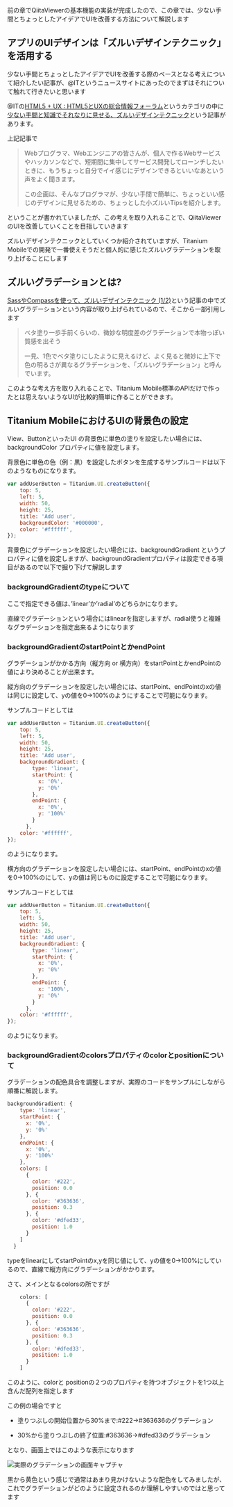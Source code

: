前の章でQiitaViewerの基本機能の実装が完成したので、この章では、少ない手間とちょっとしたアイデアでUIを改善する方法について解説します

## アプリのUIデザインは「ズルいデザインテクニック」を活用する

少ない手間とちょっとしたアイデアでUIを改善する際のベースとなる考えについて紹介したい記事が、@ITというニュースサイトにあったのでまずはそれについて触れて行きたいと思います

@ITの[HTML5 + UX : HTML5とUXの総合情報フォーラム](http://www.atmarkit.co.jp/ait/subtop/ux/)というカテゴリの中に[少ない手間と知識でそれなりに見せる、ズルいデザインテクニック](http://www.atmarkit.co.jp/ait/articles/1212/06/news004.html)という記事があります。

上記記事で

> Webプログラマ、Webエンジニアの皆さんが、個人で作るWebサービスやハッカソンなどで、短期間に集中してサービス開発してローンチしたいときに、もうちょっと自分でイイ感じにデザインできるといいなあという声をよく聞きます。
>
>この企画は、そんなプログラマが、少ない手間で簡単に、ちょっといい感じのデザインに見せるための、ちょっとした小ズルいTipsを紹介します。

ということが書かれていましたが、この考えを取り入れることで、QiitaViewerのUIを改善していくことを目指していきます

ズルいデザインテクニックとしていくつか紹介されていますが、Titanium Mobileでの開発で一番使えそうだと個人的に感じたズルいグラデーションを取り上げることにします

## ズルいグラデーションとは?

[SassやCompassを使って、ズルいデザインテクニック (1/2)](http://www.atmarkit.co.jp/ait/articles/1302/26/news059.html)という記事の中でズルいグラデーションという内容が取り上げられているので、そこから一部引用します

>ベタ塗り一歩手前くらいの、微妙な明度差のグラデーションで本物っぽい質感を出そう
>
>一見、1色でベタ塗りにしたように見えるけど、よく見ると微妙に上下で色の明るさが異なるグラデーションを、「ズルいグラデーション」と呼んでいます。


このような考え方を取り入れることで、Titanium Mobile標準のAPIだけで作ったとは思えないようなUIが比較的簡単に作ることができます。


## Titanium MobileにおけるUIの背景色の設定

View、ButtonといったUI の背景色に単色の塗りを設定したい場合には、backgroundColor プロパティに値を設定します。

背景色に単色の色（例：黒）を設定したボタンを生成するサンプルコードは以下のようなものになります。

```javascript
var addUserButton = Titanium.UI.createButton({
    top: 5,
    left: 5,
    width: 50,
    height: 25,
    title: 'Add user',
    backgroundColor: '#000000',
    color: '#ffffff',
});
```
背景色にグラデーションを設定したい場合には、backgroundGradient というプロパティに値を設定しますが、backgroundGradientプロパティは設定できる項目があるので以下で掘り下げて解説します

### backgroundGradientのtypeについて
ここで指定できる値は、’linear’か’radial’のどちらかになります。

直線でグラデーションという場合にはlinearを指定しますが、radial使うと複雑なグラデーションを指定出来るようになります

### backgroundGradientのstartPointとかendPoint

グラデーションがかかる方向（縦方向 or 横方向）をstartPointとかendPointの値により決めることが出来ます。

縦方向のグラデーションを設定したい場合には、startPoint、endPointのxの値は同じに設定して、yの値を0→100%のようにすることで可能になります。

サンプルコードとしては

```javascript
var addUserButton = Titanium.UI.createButton({
    top: 5,
    left: 5,
    width: 50,
    height: 25,
    title: 'Add user',
    backgroundGradient: {
        type: 'linear',
        startPoint: {
          x: '0%',
          y: '0%'
        },
        endPoint: {
          x: '0%',
          y: '100%'
        }
      },
    color: '#ffffff',
});

```
のようになります。


横方向のグラデーションを設定したい場合には、startPoint、endPointのxの値を0→100%のにして、yの値は同じものに設定することで可能になります。

サンプルコードとしては

```javascript
var addUserButton = Titanium.UI.createButton({
    top: 5,
    left: 5,
    width: 50,
    height: 25,
    title: 'Add user',
    backgroundGradient: {
        type: 'linear',
        startPoint: {
          x: '0%',
          y: '0%'
        },
        endPoint: {
          x: '100%',
          y: '0%'
        }
      },
    color: '#ffffff',
});
```
のようになります。

### backgroundGradientのcolorsプロパティのcolorとpositionについて
グラデーションの配色具合を調整しますが、実際のコードをサンプルにしながら順番に解説します。
```javascript
backgroundGradient: {
    type: 'linear',
    startPoint: {
      x: '0%',
      y: '0%'
    },
    endPoint: {
      x: '0%',
      y: '100%'
    },
    colors: [
      {
        color: '#222',
        position: 0.0
      }, {
        color: '#363636',
        position: 0.3
      }, {
        color: '#dfed33',
        position: 1.0
      }
    ]
  }
```
typeをlinearにしてstartPointのx,yを同じ値にして、yの値を0→100%にしているので、直線で縦方向にグラデーションがかかります。

さて、メインとなるcolorsの所ですが
```javascript
    colors: [
      {
        color: '#222',
        position: 0.0
      }, {
        color: '#363636',
        position: 0.3
      }, {
        color: '#dfed33',
        position: 1.0
      }
    ]

```
このように、colorと positionの２つのプロパティを持つオブジェクトを1つ以上含んだ配列を指定します

この例の場合ですと

- 塗りつぶしの開始位置から30%まで:#222→#363636のグラデーション

- 30%から塗りつぶしの終了位置:#363636→#dfed33のグラデーション

となり、画面上ではこのような表示になります

![実際のグラデーションの画面キャプチャ](http://titableview.info/img/tableViewGradientVerticalYellow.png)

黒から黄色という感じで通常はあまり見かけないような配色をしてみましたが、これでグラデーションがどのように設定されるのか理解しやすいのではと思ってます

